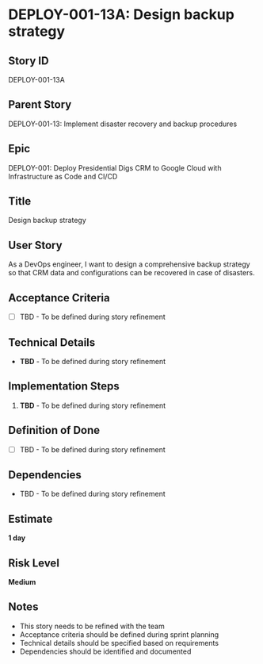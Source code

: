 # DEPLOY-001-13A: Design backup strategy

## Story ID
DEPLOY-001-13A

## Parent Story
DEPLOY-001-13: Implement disaster recovery and backup procedures

## Epic
DEPLOY-001: Deploy Presidential Digs CRM to Google Cloud with Infrastructure as Code and CI/CD

## Title
Design backup strategy

## User Story
As a DevOps engineer, I want to design a comprehensive backup strategy so that CRM data and configurations can be recovered in case of disasters.

## Acceptance Criteria
- [ ] TBD - To be defined during story refinement

## Technical Details
- **TBD** - To be defined during story refinement

## Implementation Steps
1. **TBD** - To be defined during story refinement

## Definition of Done
- [ ] TBD - To be defined during story refinement

## Dependencies
- TBD - To be defined during story refinement

## Estimate
**1 day**

## Risk Level
**Medium**

## Notes
- This story needs to be refined with the team
- Acceptance criteria should be defined during sprint planning
- Technical details should be specified based on requirements
- Dependencies should be identified and documented
